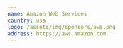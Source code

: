 ```yaml
---
name: Amazon Web Services
country: usa
logo: /assets/img/sponsors/aws.png
address: https://aws.amazon.com
---
```


